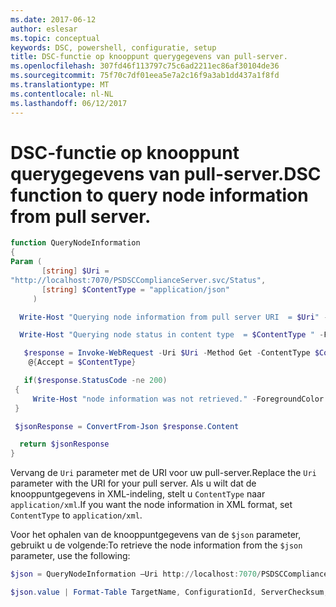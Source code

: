 ```yaml
---
ms.date: 2017-06-12
author: eslesar
ms.topic: conceptual
keywords: DSC, powershell, configuratie, setup
title: DSC-functie op knooppunt querygegevens van pull-server.
ms.openlocfilehash: 307fd46f113797c75c6ad2211ec86af30104de36
ms.sourcegitcommit: 75f70c7df01eea5e7a2c16f9a3ab1dd437a1f8fd
ms.translationtype: MT
ms.contentlocale: nl-NL
ms.lasthandoff: 06/12/2017
---
```

# <a name="dsc-function-to-query-node-information-from-pull-server"></a><span data-ttu-id="97478-103">DSC-functie op knooppunt querygegevens van pull-server.</span><span class="sxs-lookup"><span data-stu-id="97478-103">DSC function to query node information from pull server.</span></span>

```powershell
function QueryNodeInformation
{
Param (      
       [string] $Uri =
"http://localhost:7070/PSDSCComplianceServer.svc/Status",                         
       [string] $ContentType = "application/json"           
     )

  Write-Host "Querying node information from pull server URI  = $Uri" -ForegroundColor Green

  Write-Host "Querying node status in content type  = $ContentType " -ForegroundColor Green

   $response = Invoke-WebRequest -Uri $Uri -Method Get -ContentType $ContentType -UseDefaultCredentials -Headers 
    @{Accept = $ContentType}

   if($response.StatusCode -ne 200)
 {
     Write-Host "node information was not retrieved." -ForegroundColor Red
 }

 $jsonResponse = ConvertFrom-Json $response.Content

  return $jsonResponse
}
```

<span data-ttu-id="97478-104">Vervang de `Uri` parameter met de URI voor uw pull-server.</span><span class="sxs-lookup"><span data-stu-id="97478-104">Replace the `Uri` parameter with the URI for your pull server.</span></span> <span data-ttu-id="97478-105">Als u wilt dat de knooppuntgegevens in XML-indeling, stelt u `ContentType` naar `application/xml`.</span><span class="sxs-lookup"><span data-stu-id="97478-105">If you want the node information in XML format, set `ContentType` to `application/xml`.</span></span>

<span data-ttu-id="97478-106">Voor het ophalen van de knooppuntgegevens van de `$json` parameter, gebruikt u de volgende:</span><span class="sxs-lookup"><span data-stu-id="97478-106">To retrieve the node information from the `$json` parameter, use the following:</span></span>

```powershell
$json = QueryNodeInformation –Uri http://localhost:7070/PSDSCComplianceServer.svc/Status 

$json.value | Format-Table TargetName, ConfigurationId, ServerChecksum, NodeCompliant, LastComplianceTime, StatusCode
```

